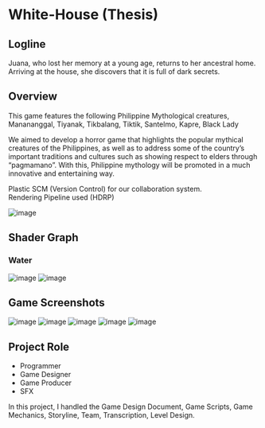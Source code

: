 # White-House (Thesis)

## Logline
Juana, who lost her memory at a young age, returns to her ancestral home. Arriving at the house, she discovers that it is full of dark secrets.


## Overview 
This game features the following Philippine Mythological creatures, Manananggal, Tiyanak, Tikbalang, Tiktik, Santelmo, Kapre, Black Lady

We aimed to develop a horror game that highlights the popular mythical creatures of the Philippines, as well as to address some of the country’s important traditions and cultures such as showing respect to elders through “pagmamano”. With this, Philippine mythology will be promoted in a much innovative and entertaining way.

Plastic SCM (Version Control) for our collaboration system.<br />
Rendering Pipeline used (HDRP)


![image](https://user-images.githubusercontent.com/68283243/225046673-1af2e2a0-68ce-4374-a73f-f641e3ef2089.png)



## Shader Graph
### Water 
![image](https://user-images.githubusercontent.com/68283243/224990526-025a3fb9-3f62-4ec8-912a-b4e385fd2cf0.png)
![image](https://user-images.githubusercontent.com/68283243/225091592-b074a933-c105-40c7-9ec9-45698f40d053.png)


## Game Screenshots
![image](https://user-images.githubusercontent.com/68283243/225056400-389ab931-b110-403c-8f5b-56f595f69a1b.png)
![image](https://user-images.githubusercontent.com/68283243/225104919-c30a8406-40b3-4b61-845f-db1a62a07032.png)
![image](https://user-images.githubusercontent.com/68283243/225105430-d9279334-6042-4485-b91d-c05978dfc24c.png)
![image](https://user-images.githubusercontent.com/68283243/225105491-c62492e2-c05c-49e0-939e-77732de17243.png)
![image](https://user-images.githubusercontent.com/68283243/225105690-238d8d9d-6f15-4949-98a0-4098cf24ea2b.png)


## Project Role 
- Programmer 
- Game Designer
- Game Producer
- SFX 

In this project, I handled the Game Design Document, Game Scripts, Game Mechanics, Storyline, Team, Transcription, Level Design.
